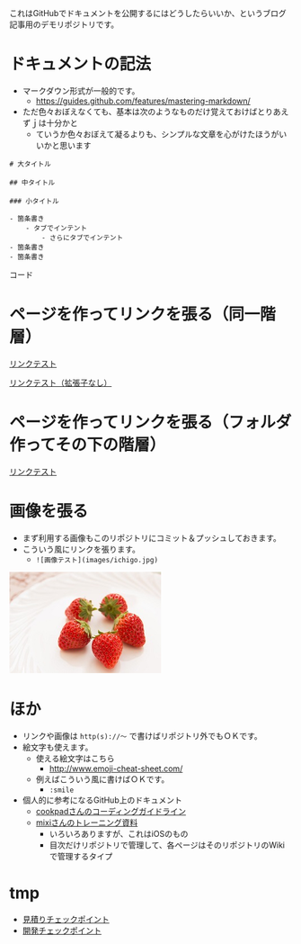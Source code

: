 ﻿これはGitHubでドキュメントを公開するにはどうしたらいいか、というブログ記事用のデモリポジトリです。

# ドキュメントの記法

- マークダウン形式が一般的です。
	- https://guides.github.com/features/mastering-markdown/
- ただ色々おぼえなくても、基本は次のようなものだけ覚えておけばとりあえずｊは十分かと
	- ていうか色々おぼえて凝るよりも、シンプルな文章を心がけたほうがいいかと思います

```
# 大タイトル

## 中タイトル

### 小タイトル
```

```
- 箇条書き
	- タブでインテント
		- さらにタブでインテント
- 箇条書き
- 箇条書き
```

コード



# ページを作ってリンクを張る（同一階層）

[リンクテスト](ドキュメント１.md)

[リンクテスト（拡張子なし）](ほげ)

# ページを作ってリンクを張る（フォルダ作ってその下の階層）

[リンクテスト](hogeディレクトリ/ドキュメント２.md)

# 画像を張る

- まず利用する画像もこのリポジトリにコミット＆プッシュしておきます。
- こういう風にリンクを張ります。
	- `![画像テスト](images/ichigo.jpg)`

![画像テスト](images/ichigo.jpg)

# ほか

- リンクや画像は `http(s)://～` で書けばリポジトリ外でもＯＫです。
- 絵文字も使えます。
	- 使える絵文字はこちら
		- http://www.emoji-cheat-sheet.com/
	- 例えばこういう風に書けばＯＫです。
		- `:smile`
- 個人的に参考になるGitHub上のドキュメント
	- [cookpadさんのコーディングガイドライン](https://github.com/cookpad/styleguide)
	- [mixiさんのトレーニング資料](https://github.com/mixi-inc/iOSTraining)
		- いろいろありますが、これはiOSのもの
		- 目次だけリポジトリで管理して、各ページはそのリポジトリのWikiで管理するタイプ

# tmp

- [見積りチェックポイント](../blob/master/01.見積りチェックポイント.md)
- [開発チェックポイント](../blob/master/02.開発チェックポイント.md)

